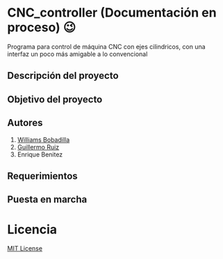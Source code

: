 # CNC_controller (Documentación en proceso)  :wink:
Programa para control de máquina CNC con ejes cilindricos, con una interfaz un poco más amigable a lo convencional
## Descripción del proyecto 


## Objetivo del proyecto 



## Autores 
  1. [Williams Bobadilla](https://github.com/WilliBobadilla)
  2. [Guillermo Ruiz](https://github.com/gbruiz)
  3. Enrique Benitez 
## Requerimientos


## Puesta en marcha 



# Licencia 
[MIT License](https://opensource.org/licenses/MIT)

